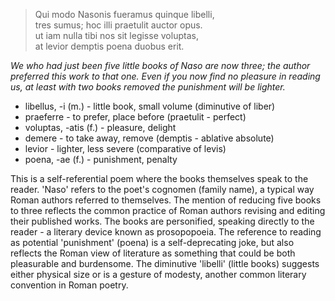 > Qui modo Nasonis fueramus quinque libelli,<br/>
> tres sumus; hoc illi praetulit auctor opus.<br/>
> ut iam nulla tibi nos sit legisse voluptas,<br/>
> at levior demptis poena duobus erit.<br/>

*We who had just been five little books of Naso are now three; the author preferred this work to that one. Even if you now find no pleasure in reading us, at least with two books removed the punishment will be lighter.*

- libellus, -i (m.) - little book, small volume (diminutive of liber)
- praeferre - to prefer, place before (praetulit - perfect)
- voluptas, -atis (f.) - pleasure, delight
- demere - to take away, remove (demptis - ablative absolute)
- levior - lighter, less severe (comparative of levis)
- poena, -ae (f.) - punishment, penalty

This is a self-referential poem where the books themselves speak to the reader. 'Naso' refers to the poet's cognomen (family name), a typical way Roman authors referred to themselves. The mention of reducing five books to three reflects the common practice of Roman authors revising and editing their published works. The books are personified, speaking directly to the reader - a literary device known as prosopopoeia. The reference to reading as potential 'punishment' (poena) is a self-deprecating joke, but also reflects the Roman view of literature as something that could be both pleasurable and burdensome. The diminutive 'libelli' (little books) suggests either physical size or is a gesture of modesty, another common literary convention in Roman poetry.

